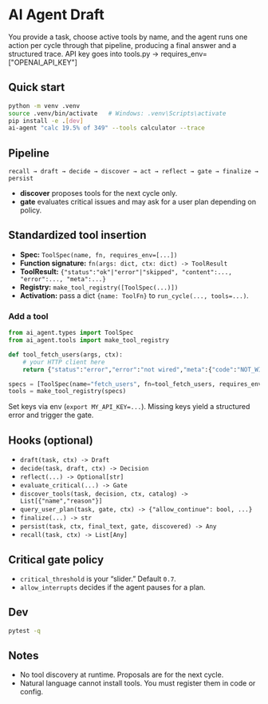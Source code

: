 # AI Agent Draft

You provide a task, choose active tools by name, and the agent runs one action per cycle through that pipeline, producing a final answer and a structured trace.
API key goes into tools.py -> requires_env=["OPENAI_API_KEY"]
## Quick start
```bash
python -m venv .venv
source .venv/bin/activate   # Windows: .venv\Scripts\activate
pip install -e .[dev]
ai-agent "calc 19.5% of 349" --tools calculator --trace
```

## Pipeline
`recall → draft → decide → discover → act → reflect → gate → finalize → persist`

- **discover** proposes tools for the next cycle only.
- **gate** evaluates critical issues and may ask for a user plan depending on policy.

## Standardized tool insertion
- **Spec:** `ToolSpec(name, fn, requires_env=[...])`
- **Function signature:** `fn(args: dict, ctx: dict) -> ToolResult`
- **ToolResult:** `{"status":"ok"|"error"|"skipped", "content":..., "error":..., "meta":...}`
- **Registry:** `make_tool_registry([ToolSpec(...)])`
- **Activation:** pass a dict `{name: ToolFn}` to `run_cycle(..., tools=...)`.

### Add a tool
```python
from ai_agent.types import ToolSpec
from ai_agent.tools import make_tool_registry

def tool_fetch_users(args, ctx):
    # your HTTP client here
    return {"status":"error","error":"not wired","meta":{"code":"NOT_WIRED"}}

specs = [ToolSpec(name="fetch_users", fn=tool_fetch_users, requires_env=["MY_API_KEY"])]
tools = make_tool_registry(specs)
```
Set keys via env (`export MY_API_KEY=...`). Missing keys yield a structured error and trigger the gate.

## Hooks (optional)
- `draft(task, ctx) -> Draft`
- `decide(task, draft, ctx) -> Decision`
- `reflect(...) -> Optional[str]`
- `evaluate_critical(...) -> Gate`
- `discover_tools(task, decision, ctx, catalog) -> List[{"name","reason"}]`
- `query_user_plan(task, gate, ctx) -> {"allow_continue": bool, ...}`
- `finalize(...) -> str`
- `persist(task, ctx, final_text, gate, discovered) -> Any`
- `recall(task, ctx) -> List[Any]`

## Critical gate policy
- `critical_threshold` is your “slider.” Default `0.7`.
- `allow_interrupts` decides if the agent pauses for a plan.

## Dev
```bash
pytest -q
```

## Notes
- No tool discovery at runtime. Proposals are for the next cycle.
- Natural language cannot install tools. You must register them in code or config.
